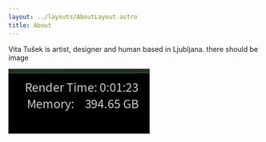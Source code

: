 ```yaml
---
layout: ../layouts/AboutLayout.astro
title: About
---
```

Vita Tušek is artist, designer and human based in Ljubljana. there should be image

![](public/images/Karma%20CPU.png)